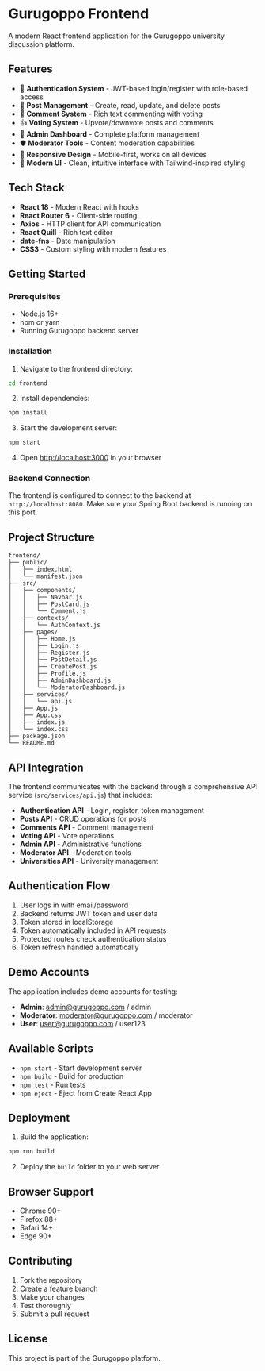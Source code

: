 # Gurugoppo Frontend

A modern React frontend application for the Gurugoppo university discussion platform.

## Features

- 🔐 **Authentication System** - JWT-based login/register with role-based access
- 📝 **Post Management** - Create, read, update, and delete posts
- 💬 **Comment System** - Rich text commenting with voting
- 👍 **Voting System** - Upvote/downvote posts and comments
- 👑 **Admin Dashboard** - Complete platform management
- 🛡️ **Moderator Tools** - Content moderation capabilities
- 📱 **Responsive Design** - Mobile-first, works on all devices
- 🎨 **Modern UI** - Clean, intuitive interface with Tailwind-inspired styling

## Tech Stack

- **React 18** - Modern React with hooks
- **React Router 6** - Client-side routing
- **Axios** - HTTP client for API communication
- **React Quill** - Rich text editor
- **date-fns** - Date manipulation
- **CSS3** - Custom styling with modern features

## Getting Started

### Prerequisites

- Node.js 16+ 
- npm or yarn
- Running Gurugoppo backend server

### Installation

1. Navigate to the frontend directory:
```bash
cd frontend
```

2. Install dependencies:
```bash
npm install
```

3. Start the development server:
```bash
npm start
```

4. Open [http://localhost:3000](http://localhost:3000) in your browser

### Backend Connection

The frontend is configured to connect to the backend at `http://localhost:8080`. Make sure your Spring Boot backend is running on this port.

## Project Structure

```
frontend/
├── public/
│   ├── index.html
│   └── manifest.json
├── src/
│   ├── components/
│   │   ├── Navbar.js
│   │   ├── PostCard.js
│   │   └── Comment.js
│   ├── contexts/
│   │   └── AuthContext.js
│   ├── pages/
│   │   ├── Home.js
│   │   ├── Login.js
│   │   ├── Register.js
│   │   ├── PostDetail.js
│   │   ├── CreatePost.js
│   │   ├── Profile.js
│   │   ├── AdminDashboard.js
│   │   └── ModeratorDashboard.js
│   ├── services/
│   │   └── api.js
│   ├── App.js
│   ├── App.css
│   ├── index.js
│   └── index.css
├── package.json
└── README.md
```

## API Integration

The frontend communicates with the backend through a comprehensive API service (`src/services/api.js`) that includes:

- **Authentication API** - Login, register, token management
- **Posts API** - CRUD operations for posts
- **Comments API** - Comment management
- **Voting API** - Vote operations
- **Admin API** - Administrative functions
- **Moderator API** - Moderation tools
- **Universities API** - University management

## Authentication Flow

1. User logs in with email/password
2. Backend returns JWT token and user data
3. Token stored in localStorage
4. Token automatically included in API requests
5. Protected routes check authentication status
6. Token refresh handled automatically

## Demo Accounts

The application includes demo accounts for testing:

- **Admin**: admin@gurugoppo.com / admin
- **Moderator**: moderator@gurugoppo.com / moderator  
- **User**: user@gurugoppo.com / user123

## Available Scripts

- `npm start` - Start development server
- `npm build` - Build for production
- `npm test` - Run tests
- `npm eject` - Eject from Create React App

## Deployment

1. Build the application:
```bash
npm run build
```

2. Deploy the `build` folder to your web server

## Browser Support

- Chrome 90+
- Firefox 88+
- Safari 14+
- Edge 90+

## Contributing

1. Fork the repository
2. Create a feature branch
3. Make your changes
4. Test thoroughly
5. Submit a pull request

## License

This project is part of the Gurugoppo platform.
